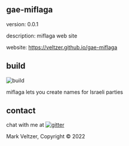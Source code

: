 ## gae-miflaga

version: 0.0.1

description: miflaga web site

website: https://veltzer.github.io/gae-miflaga

## build

![build](https://github.com/veltzer/gae-miflaga/workflows/build/badge.svg)

miflaga lets you create names for Israeli parties

## contact

chat with me at [![gitter](https://badges.gitter.im/Join%20Chat.svg)](https://gitter.im/veltzer/mark.veltzer)

Mark Veltzer, Copyright © 2022
